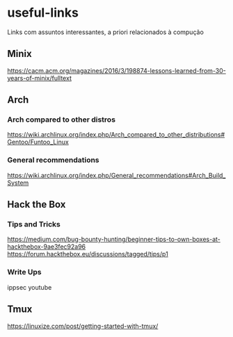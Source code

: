 # useful-links
Links com assuntos interessantes, a priori relacionados à compução

## Minix
https://cacm.acm.org/magazines/2016/3/198874-lessons-learned-from-30-years-of-minix/fulltext

## Arch
### Arch compared to other distros
https://wiki.archlinux.org/index.php/Arch_compared_to_other_distributions#Gentoo/Funtoo_Linux
### General recommendations
https://wiki.archlinux.org/index.php/General_recommendations#Arch_Build_System

## Hack the Box
### Tips and Tricks
https://medium.com/bug-bounty-hunting/beginner-tips-to-own-boxes-at-hackthebox-9ae3fec92a96
https://forum.hackthebox.eu/discussions/tagged/tips/p1
### Write Ups
ippsec youtube

## Tmux
https://linuxize.com/post/getting-started-with-tmux/
